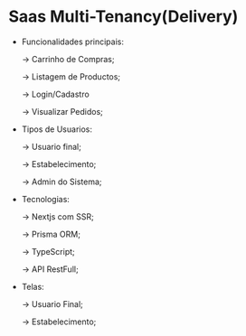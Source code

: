 # Saas Multi-Tenancy(Delivery)

* Funcionalidades principais:

  -> Carrinho de Compras;
  
  -> Listagem de Productos;

  -> Login/Cadastro

  -> Visualizar Pedidos;

* Tipos de Usuarios:
  
  -> Usuario final;
  
  -> Estabelecimento;

  -> Admin do Sistema;


* Tecnologias:
  
  -> Nextjs com SSR;
  
  -> Prisma ORM;
  
  -> TypeScript;
  
  -> API RestFull;

* Telas:
  
  -> Usuario Final;
  
  -> Estabelecimento;
